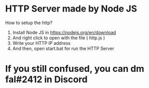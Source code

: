 # HTTP Server made by Node JS
How to setup the http?
1. Install Node JS in https://nodejs.org/en/download
2. And right click to open with the file ( http.js ) 
3. Write your HTTP IP address
2. And then, open start.bat for run the HTTP Server
# If you still confused, you can dm fal#2412 in Discord
